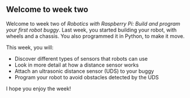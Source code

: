 [comment]: # (
Is this step open? Y/N
If so, short description of this step:
Related links:
Related files:
)

## Welcome to week two

Welcome to week two of *Robotics with Raspberry Pi: Build and program your first robot buggy*. Last week, you started building your robot, with wheels and a chassis. You also programmed it in Python, to make it move.

This week, you will:

+ Discover different types of sensors that robots can use
+ Look in more detail at how a distance sensor works
+ Attach an ultrasonic distance sensor (UDS) to your buggy
+ Program your robot to avoid obstacles detected by the UDS

I hope you enjoy the week!
